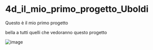# 4d_il_mio_primo_progetto_Uboldi
Questo è il mio primo progetto 

 bella a tutti quelli che vedoranno questo progetto 
 
 
 
 ![image](https://user-images.githubusercontent.com/92913159/138872238-feabdf09-2612-413c-aea3-47ff6e485d43.png)
